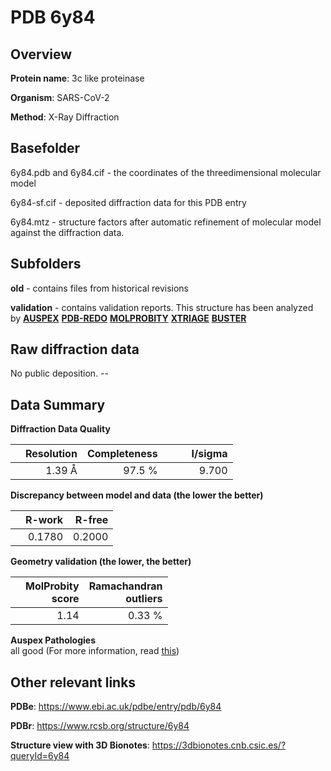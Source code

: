 # PDB 6y84

## Overview

**Protein name**: 3c like proteinase

**Organism**: SARS-CoV-2

**Method**: X-Ray Diffraction

## Basefolder

6y84.pdb and 6y84.cif - the coordinates of the threedimensional molecular model

6y84-sf.cif - deposited diffraction data for this PDB entry

6y84.mtz - structure factors after automatic refinement of molecular model against the diffraction data.

## Subfolders



**old** - contains files from historical revisions

**validation** - contains validation reports. This structure has been analyzed by [**AUSPEX**](https://github.com/thorn-lab/coronavirus_structural_task_force/tree/master/pdb/3c_like_proteinase/SARS-CoV-2/6y84/validation/auspex) [**PDB-REDO**](https://github.com/thorn-lab/coronavirus_structural_task_force/tree/master/pdb/3c_like_proteinase/SARS-CoV-2/6y84/validation/pdb-redo) [**MOLPROBITY**](https://github.com/thorn-lab/coronavirus_structural_task_force/tree/master/pdb/3c_like_proteinase/SARS-CoV-2/6y84/validation/molprobity) [**XTRIAGE**](https://github.com/thorn-lab/coronavirus_structural_task_force/blob/master/pdb/3c_like_proteinase/SARS-CoV-2/6y84/validation/Xtriage_output.log) [**BUSTER**](https://www.globalphasing.com/buster/wiki/index.cgi?Covid19Pdb6Y84) 



## Raw diffraction data

No public deposition. --<br> 

## Data Summary
**Diffraction Data Quality**

|   | Resolution | Completeness| I/sigma |
|---|-------------:|----------------:|--------------:|
|   |1.39 Å|97.5  %|<img width=50/>9.700|

**Discrepancy between model and data (the lower the better)**

|   | **R-work**| **R-free**   
|---|-------------:|----------------:|           
||  0.1780|  0.2000|

**Geometry validation (the lower, the better)**

|   |**MolProbity<br>score**| **Ramachandran<br>outliers** 
|---|-------------:|----------------:|
||  1.14|  0.33 %|

**Auspex Pathologies**<br> all good (For more information, read [this](https://github.com/thorn-lab/coronavirus_structural_task_force/blob/master/pdb/3c_like_proteinase/SARS-CoV-2/6y84/validation/auspex/6y84_auspex_comments.txt))

 



## Other relevant links 
**PDBe**:  https://www.ebi.ac.uk/pdbe/entry/pdb/6y84
 
**PDBr**: https://www.rcsb.org/structure/6y84 

**Structure view with 3D Bionotes**: https://3dbionotes.cnb.csic.es/?queryId=6y84

